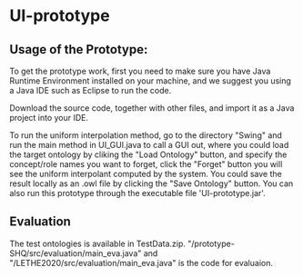 # UI-prototype

## Usage of the Prototype:

To get the prototype work, first you need to make sure you have Java Runtime Environment installed on your machine, and we suggest you using a Java IDE such as Eclipse to run the code.

Download the source code, together with other files, and import it as a Java project into your IDE. 

To run the uniform interpolation method, go to the directory "Swing" and run the main method in UI_GUI.java to call a GUI out, where you could load the target ontology by cliking the "Load Ontology" button, and specify the concept/role names you want to forget, click the "Forget" button you will see the uniform interpolant computed by the system. You could save the result locally as an .owl file by clicking the "Save Ontology" button. You can also run this prototype through the executable file 'UI-prototype.jar'.

## Evaluation

The test ontologies is available in TestData.zip. "/prototype-SHQ/src/evaluation/main_eva.java" and "/LETHE2020/src/evaluation/main_eva.java" is the code for evaluaion.
